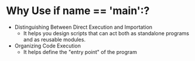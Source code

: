 # Why Use if __name__ == '__main__':?
- Distinguishing Between Direct Execution and Importation
  - It helps you design scripts that can act both as standalone programs and as reusable modules.
- Organizing Code Execution
  - It helps define the "entry point" of the program